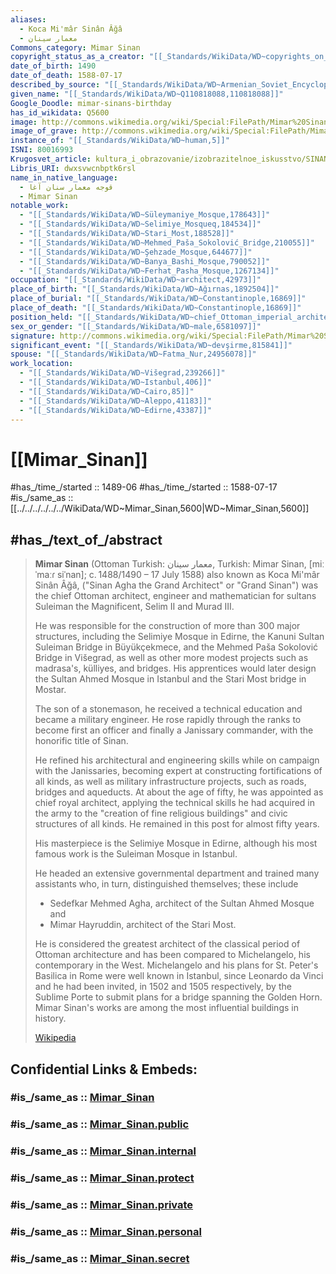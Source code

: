 ```yaml
---
aliases:
  - Koca Mi'mâr Sinân Âğâ
  - معمار سينان
Commons_category: Mimar Sinan
copyright_status_as_a_creator: "[[_Standards/WikiData/WD~copyrights_on_works_have_expired,71887839]]"
date_of_birth: 1490
date_of_death: 1588-07-17
described_by_source: "[[_Standards/WikiData/WD~Armenian_Soviet_Encyclopedia,2657718]]"
given_name: "[[_Standards/WikiData/WD~Q110818088,110818088]]"
Google_Doodle: mimar-sinans-birthday
has_id_wikidata: Q5600
image: http://commons.wikimedia.org/wiki/Special:FilePath/Mimar%20Sinan%2C%20architecte%20de%20Soliman%20le%20Magnifique.jpg
image_of_grave: http://commons.wikimedia.org/wiki/Special:FilePath/Mimar%20Sinan%20T%C3%BCrbesi.jpg
instance_of: "[[_Standards/WikiData/WD~human,5]]"
ISNI: 80016993
Krugosvet_article: kultura_i_obrazovanie/izobrazitelnoe_iskusstvo/SINAN.html
Libris_URI: dwxsvwcnbptk6rsl
name_in_native_language:
  - قوجه معمار سنان آغا
  - Mimar Sinan
notable_work:
  - "[[_Standards/WikiData/WD~Süleymaniye_Mosque,178643]]"
  - "[[_Standards/WikiData/WD~Selimiye_Mosqueq,184534]]"
  - "[[_Standards/WikiData/WD~Stari_Most,188528]]"
  - "[[_Standards/WikiData/WD~Mehmed_Paša_Sokolović_Bridge,210055]]"
  - "[[_Standards/WikiData/WD~Şehzade_Mosque,644677]]"
  - "[[_Standards/WikiData/WD~Banya_Bashi_Mosque,790052]]"
  - "[[_Standards/WikiData/WD~Ferhat_Pasha_Mosque,1267134]]"
occupation: "[[_Standards/WikiData/WD~architect,42973]]"
place_of_birth: "[[_Standards/WikiData/WD~Ağırnas,1892504]]"
place_of_burial: "[[_Standards/WikiData/WD~Constantinople,16869]]"
place_of_death: "[[_Standards/WikiData/WD~Constantinople,16869]]"
position_held: "[[_Standards/WikiData/WD~chief_Ottoman_imperial_architect,130685555]]"
sex_or_gender: "[[_Standards/WikiData/WD~male,6581097]]"
signature: http://commons.wikimedia.org/wiki/Special:FilePath/Mimar%20Sinan%20signature.png
significant_event: "[[_Standards/WikiData/WD~devşirme,815841]]"
spouse: "[[_Standards/WikiData/WD~Fatma_Nur,24956078]]"
work_location:
  - "[[_Standards/WikiData/WD~Višegrad,239266]]"
  - "[[_Standards/WikiData/WD~Istanbul,406]]"
  - "[[_Standards/WikiData/WD~Cairo,85]]"
  - "[[_Standards/WikiData/WD~Aleppo,41183]]"
  - "[[_Standards/WikiData/WD~Edirne,43387]]"
---
```


# [[Mimar_Sinan]] 

#has_/time_/started :: 1489-06
#has_/time_/started :: 1588-07-17 
#is_/same_as :: [[../../../../../../WikiData/WD~Mimar_Sinan,5600|WD~Mimar_Sinan,5600]] 

## #has_/text_of_/abstract 

> **Mimar Sinan** (Ottoman Turkish: معمار سينان, Turkish: Mimar Sinan, [miːˈmaːɾ siˈnan]; 
> c. 1488/1490 – 17 July 1588) also known as Koca Mi'mâr Sinân Âğâ, 
> ("Sinan Agha the Grand Architect" or "Grand Sinan") 
> was the chief Ottoman architect, engineer and mathematician for sultans 
> Suleiman the Magnificent, Selim II and Murad III. 
> 
> He was responsible for the construction of more than 300 major structures, 
> including the Selimiye Mosque in Edirne, the Kanuni Sultan Suleiman Bridge in Büyükçekmece, 
> and the Mehmed Paša Sokolović Bridge in Višegrad, 
> as well as other more modest projects such as madrasa's, külliyes, and bridges. 
> His apprentices would later design the Sultan Ahmed Mosque in Istanbul 
> and the Stari Most bridge in Mostar.
>
> The son of a stonemason, he received a technical education and became a military engineer. 
> He rose rapidly through the ranks to become first an officer and finally a Janissary commander, 
> with the honorific title of Sinan. 
> 
> He refined his architectural and engineering skills while on campaign with the Janissaries, 
> becoming expert at constructing fortifications of all kinds, 
> as well as military infrastructure projects, such as roads, bridges and aqueducts. 
> At about the age of fifty, he was appointed as chief royal architect, 
> applying the technical skills he had acquired in the army 
> to the "creation of fine religious buildings" and civic structures of all kinds. 
> He remained in this post for almost fifty years.
>
> His masterpiece is the Selimiye Mosque in Edirne, 
> although his most famous work is the Suleiman Mosque in Istanbul. 
> 
> He headed an extensive governmental department 
> and trained many assistants who, in turn, distinguished themselves; these include 
> - Sedefkar Mehmed Agha, architect of the Sultan Ahmed Mosque and 
> - Mimar Hayruddin, architect of the Stari Most. 
> 
> He is considered the greatest architect of the classical period of Ottoman architecture 
> and has been compared to Michelangelo, his contemporary in the West. 
> Michelangelo and his plans for St. Peter's Basilica in Rome were well known in Istanbul, 
> since Leonardo da Vinci and he had been invited, in 1502 and 1505 respectively, 
> by the Sublime Porte to submit plans for a bridge spanning the Golden Horn. 
> Mimar Sinan's works are among the most influential buildings in history.
>
> [Wikipedia](https://en.wikipedia.org/wiki/Mimar%20Sinan)


## Confidential Links & Embeds: 

### #is_/same_as :: [Mimar_Sinan](Mimar_Sinan.md) 

### #is_/same_as :: [Mimar_Sinan.public](/_public/Technology/Construction/Architecture/Architect/Mimar_Sinan.public.md) 

### #is_/same_as :: [Mimar_Sinan.internal](/_internal/Technology/Construction/Architecture/Architect/Mimar_Sinan.internal.md) 

### #is_/same_as :: [Mimar_Sinan.protect](/_protect/Technology/Construction/Architecture/Architect/Mimar_Sinan.protect.md) 

### #is_/same_as :: [Mimar_Sinan.private](/_private/Technology/Construction/Architecture/Architect/Mimar_Sinan.private.md) 

### #is_/same_as :: [Mimar_Sinan.personal](/_personal/Technology/Construction/Architecture/Architect/Mimar_Sinan.personal.md) 

### #is_/same_as :: [Mimar_Sinan.secret](/_secret/Technology/Construction/Architecture/Architect/Mimar_Sinan.secret.md)

